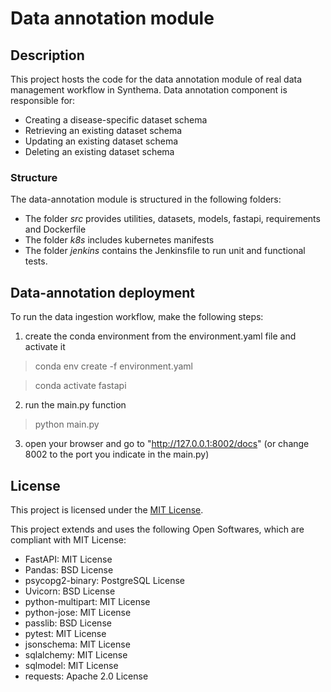 # Data annotation module

## Description

This project hosts the code for the data annotation module of real data management workflow in Synthema.
Data annotation component is responsible for:

* Creating a disease-specific dataset schema
* Retrieving an existing dataset schema
* Updating an existing dataset schema
* Deleting an existing dataset schema

### Structure

The data-annotation module is structured in the following folders:

* The folder *src* provides utilities, datasets, models, fastapi, requirements and Dockerfile
* The folder *k8s* includes kubernetes manifests
* The folder *jenkins* contains the Jenkinsfile to run unit and functional tests. 

## Data-annotation deployment

To run the data ingestion workflow, make the following steps:

1) create the conda environment from the environment.yaml file and activate it

> conda env create -f environment.yaml

> conda activate fastapi

2) run the main.py function

> python main.py

3) open your browser and go to "http://127.0.0.1:8002/docs" (or change 8002 to the port you indicate in the main.py)

## License

This project is licensed under the [MIT License](LICENSE).

This project extends and uses the following Open Softwares, which are compliant with MIT License:

* FastAPI: MIT License
* Pandas: BSD License
* psycopg2-binary: PostgreSQL License
* Uvicorn: BSD License
* python-multipart: MIT License
* python-jose: MIT License
* passlib: BSD License
* pytest: MIT License
* jsonschema: MIT License
* sqlalchemy: MIT License
* sqlmodel: MIT License
* requests: Apache 2.0 License
